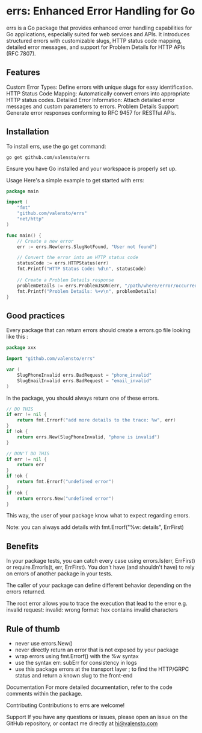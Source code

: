 # errs: Enhanced Error Handling for Go
errs is a Go package that provides enhanced error handling capabilities for Go applications, especially suited for web services and APIs. It introduces structured errors with customizable slugs, HTTP status code mapping, detailed error messages, and support for Problem Details for HTTP APIs (RFC 7807).

## Features
Custom Error Types: Define errors with unique slugs for easy identification.
HTTP Status Code Mapping: Automatically convert errors into appropriate HTTP status codes.
Detailed Error Information: Attach detailed error messages and custom parameters to errors.
Problem Details Support: Generate error responses conforming to RFC 9457 for RESTful APIs.

## Installation
To install errs, use the go get command:

```shell
go get github.com/valensto/errs
```

Ensure you have Go installed and your workspace is properly set up.

Usage
Here's a simple example to get started with errs:

```go
package main

import (
    "fmt"
    "github.com/valensto/errs"
    "net/http"
)

func main() {
    // Create a new error
    err := errs.New(errs.SlugNotFound, "User not found")

    // Convert the error into an HTTP status code
    statusCode := errs.HTTPStatus(err)
    fmt.Printf("HTTP Status Code: %d\n", statusCode)
    
    // Create a Problem Details response
    problemDetails := errs.ProblemJSON(err, "/path/where/error/occurred", errs.BlankType)
    fmt.Printf("Problem Details: %+v\n", problemDetails)
}
```

## Good practices
Every package that can return errors should create a errors.go file looking like this :

```go
package xxx

import "github.com/valensto/errs"

var (
	SlugPhoneInvalid errs.BadRequest = "phone_invalid"
	SlugEmailInvalid errs.BadRequest = "email_invalid"
)
```

In the package, you should always return one of these errors.

```go
// DO THIS
if err != nil {
	return fmt.Errorf("add more details to the trace: %w", err)
}
if !ok {
	return errs.New(SlugPhoneInvalid, "phone is invalid")
}

// DON'T DO THIS
if err != nil {
	return err
}
if !ok {
	return fmt.Errorf("undefined error")
}
if !ok {
	return errors.New("undefined error")
}
```

This way, the user of your package know what to expect regarding errors.

Note: you can always add details with fmt.Errorf("%w: details", ErrFirst)

## Benefits
In your package tests, you can catch every case using errors.Is(err, ErrFirst) or require.ErrorIs(t, err, ErrFirst). You don't have (and shouldn't have) to rely on errors of another package in your tests.

The caller of your package can define different behavior depending on the errors returned.

The root error allows you to trace the execution that lead to the error e.g. invalid request: invalid: wrong format: hex contains invalid characters

## Rule of thumb
- never use errors.New()
- never directly return an error that is not exposed by your package
- wrap errors using fmt.Errorf() with the %w syntax
- use the syntax err: subErr for consistency in logs
- use this package errors at the transport layer ; to find the HTTP/GRPC status and return a known slug to the front-end

Documentation
For more detailed documentation, refer to the code comments within the package.

Contributing
Contributions to errs are welcome!

Support
If you have any questions or issues, please open an issue on the GitHub repository, or contact me directly at hi@valensto.com